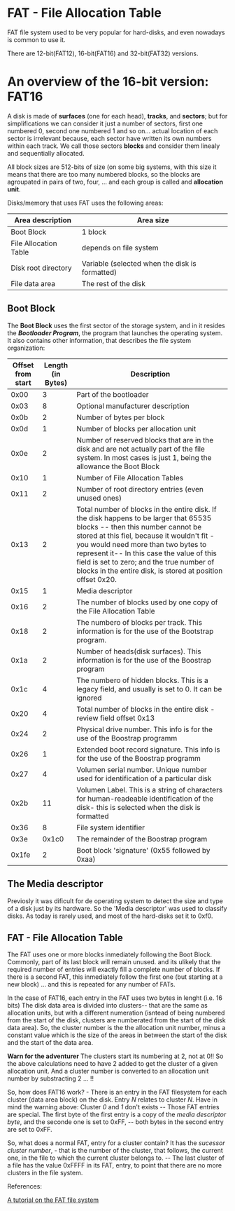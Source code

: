 # FAT - File Allocation Table

FAT file system used to be very popular for hard-disks, and even nowadays is common to use it.

There are 12-bit(FAT12), 16-bit(FAT16) and 32-bit(FAT32) versions.

# An overview of the 16-bit version: FAT16

A disk is made of __surfaces__ (one for each head), __tracks__, and __sectors__; but for simplifications we can consider it just a number
of sectors, first one numbered 0, second one numbered 1 and so on... actual location of each sector is irrelevant because, each sector
have written its own numbers within each track. We call those sectors __blocks__ and consider them linealy and sequentially allocated.

All block sizes are 512-bits of size (on some big systems, with this size it means that there are too many numbered blocks, so the
blocks are agroupated in pairs of two, four, ... and each group is called and __allocation unit__.

Disks/memory that uses FAT uses the following areas:

| Area description | Area size |
|---|---|
| Boot Block | 1 block | 
| File Allocation Table | depends on file system |
| Disk root directory | Variable (selected when the disk is formatted) |
| File data area | The rest of the disk | 


## Boot Block

The **Boot Block** uses the first sector of the storage system, and in it resides the *__Bootloader Program__*, the program that
launches the operating system. It also contains other information, that describes the file system organization:

| Offset from start | Length (in Bytes) | Description |
|---|---|---|
| 0x00 | 3 | Part of the bootloader |
| 0x03 | 8 | Optional manufacturer description |
| 0x0b | 2 | Number of bytes per block |
| 0x0d | 1 | Number of blocks per allocation unit |
| 0x0e     | 2  |  Number of reserved blocks that are in the disk and are not actually part of the file system. In most cases is just 1, being the allowance the Boot Block |
| 0x10     |  1 | Number of File Allocation Tables |
| 0x11  | 2  |   Number of root directory entries (even unused ones) |
| 0x13    | 2  | Total number of blocks in the entire disk. If the disk happens to be larger that 65535 blocks -- then this number cannot be stored at this fiel, because it wouldn't fit - you would need more than two bytes to represent it-- In this case the value of this field is set to zero; and the true number of blocks in the entire disk, is stored at position offset 0x20. |
|  0x15    |  1 |   Media descriptor                             |
|  0x16   | 2  |  The number of blocks used by one copy of the File Allocation Table |
|  0x18    | 2  |  The numbero of blocks per track. This information is for the use of the Bootstrap program.                       |
|  0x1a    |  2 |   Number of heads(disk surfaces). This information is for the use of the Boostrap program                            |
|  0x1c   |  4 |  The numbero of hidden blocks. This is a legacy field, and usually is set to 0. It can be ignored  |
|  0x20    | 4  | Total number of blocks in the entire disk - review field offset 0x13                          |
|  0x24   |  2 |  Physical drive number. This info is for the use of the Boostrap programm |
|  0x26    |  1 |  Extended boot record signature. This info is for the use of the Boostrap programm                               |
|  0x27    |  4 |  Volumen serial number. Unique number used for identification of a particular disk  |
|  0x2b    | 11  | Volumen Label. This is a string of characters for human-readeable identification of the disk- this is selected when the disk is formatted  |
|  0x36    | 8  |   File system identifier                             |
|  0x3e     | 0x1c0   |   The remainder of the Boostrap program                           |
|  0x1fe    | 2  |  Boot block 'signature' (0x55 followed by 0xaa)                          |

## The Media descriptor

Previosly it was dificult for de operating system to detect the size and type of a disk just by its hardware. So the 'Media descriptor' was used to classify disks. As today is rarely used, and most of the hard-disks set it to 0xf0.

## FAT - File Allocation Table

The FAT uses one or more blocks inmediately following the Boot Block. Commonly, part of its last block will remain unused. and its ulikely that the required number of entries will exactly fill a complete number of blocks. If there is a second  FAT, this inmediately follow the first one (but starting at a new block) ... and this is repeated for any number of FATs.

In the case of FAT16, each entry in the FAT uses two bytes in lenght (i.e. 16 bits) The disk data area is divided into clusters-- that are the same as allocation units, but with a different numeration (isntead of being numbered from the start of the disk, clusters are numberated from the start of the disk data area). So, the cluster number is the the allocation unit number, minus a constant value which is the size of the areas in between the start of the disk and the start of the data area. 

**Warn for the adventurer** The clusters start its numbering at 2, not at 0!! So the above calculations need to have 2 added to get the cluster of a given allocation unit. And a cluster number is converted to an allocation unit number by substracting 2 ... !!

So, how does FAT16 work? - There is an entry in the FAT filesystem for each cluster (data area block) on the disk. Entry _N_ relates to cluster _N_. Have in mind the warning above: Cluster _0_ and _1_ don't exists -- Those FAT entries are special. The first byte of the
first entry is a copy of the _media descriptor byte_, and the seconde one is set to 0xFF, -- both bytes in the second entry are set to
0xFF.

So, what does a normal FAT, entry for a cluster contain? It has the _sucessor cluster number_, - that is the number of the cluster, that
follows, the current one, in the file to which the current cluster belongs to. -- The last cluster of a file has the value 0xFFFF in its 
FAT, entry, to point that there are no more clusters in the file system.






References:

[A tutorial on the FAT file system](http://www.tavi.co.uk/phobos/fat.html)

